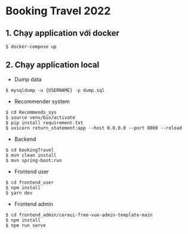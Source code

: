 # Booking Travel 2022

## 1. Chạy application với docker
```shell
$ docker-compose up
```
## 2. Chạy application local
- Dump data
```shell
$ mysqldump -u {USERNAME} -p dump.sql
```
- Recommender system
```shell
$ cd Recommends_sys
$ source venv/bin/activate
$ pip install requirement.txt
$ uvicorn return_statement:app --host 0.0.0.0 --port 8000 --reload
```
- Backend
```shell
$ cd bookingTravel
$ mvn clean install
$ mvn spring-boot:run
```
- Frontend user
```shell
$ cd frontend_user
$ npm install
$ yarn dev
```
- Frontend admin
```shell
$ cd frontend_admin/coreui-free-vue-admin-template-main
$ npm install 
$ npm run serve
```
